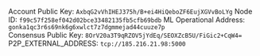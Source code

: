 Account Public Key: `AxbqG2vVhIHEJ375h/B+ei4HiQeboZF6EujXGVvBoLYg`
Node ID: `f99c57f258ef042d02bce33482135fb5cfb69bdb`
ML Operational Address: `gonka1qc3r6s69nk6g6xwlct7z7dgmmejad44cuuze7p`    
Consensus Public Key: `8OrV20a3T9qRZOV5jYdEq/SEOXZcB5U/FiGic2+CqW4=` 
P2P_EXTERNAL_ADDRESS: `tcp://185.216.21.98:5000`   